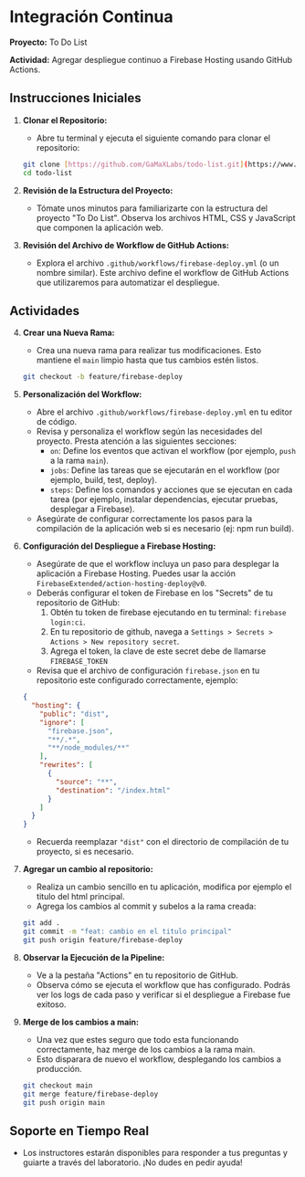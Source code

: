 # Integración Continua

**Proyecto:** To Do List

**Actividad:** Agregar despliegue continuo a Firebase Hosting usando GitHub Actions.

## Instrucciones Iniciales

1.  **Clonar el Repositorio:**
    * Abre tu terminal y ejecuta el siguiente comando para clonar el repositorio:
    ```bash
    git clone [https://github.com/GaMaXLabs/todo-list.git](https://www.google.com/search?q=https://github.com/GaMaXLabs/todo-list.git)
    cd todo-list
    ```

2.  **Revisión de la Estructura del Proyecto:**
    * Tómate unos minutos para familiarizarte con la estructura del proyecto "To Do List". Observa los archivos HTML, CSS y JavaScript que componen la aplicación web.

3.  **Revisión del Archivo de Workflow de GitHub Actions:**
    * Explora el archivo `.github/workflows/firebase-deploy.yml` (o un nombre similar). Este archivo define el workflow de GitHub Actions que utilizaremos para automatizar el despliegue.

## Actividades

4.  **Crear una Nueva Rama:**
    * Crea una nueva rama para realizar tus modificaciones. Esto mantiene el `main` limpio hasta que tus cambios estén listos.
    ```bash
    git checkout -b feature/firebase-deploy
    ```

5.  **Personalización del Workflow:**
    * Abre el archivo `.github/workflows/firebase-deploy.yml` en tu editor de código.
    * Revisa y personaliza el workflow según las necesidades del proyecto. Presta atención a las siguientes secciones:
        * `on`: Define los eventos que activan el workflow (por ejemplo, `push` a la rama `main`).
        * `jobs`: Define las tareas que se ejecutarán en el workflow (por ejemplo, build, test, deploy).
        * `steps`: Define los comandos y acciones que se ejecutan en cada tarea (por ejemplo, instalar dependencias, ejecutar pruebas, desplegar a Firebase).
    * Asegúrate de configurar correctamente los pasos para la compilación de la aplicación web si es necesario (ej: npm run build).

6.  **Configuración del Despliegue a Firebase Hosting:**
    * Asegúrate de que el workflow incluya un paso para desplegar la aplicación a Firebase Hosting. Puedes usar la acción `FirebaseExtended/action-hosting-deploy@v0`.
    * Deberás configurar el token de Firebase en los "Secrets" de tu repositorio de GitHub:
        1.  Obtén tu token de firebase ejecutando en tu terminal: `firebase login:ci`.
        2.  En tu repositorio de github, navega a `Settings > Secrets > Actions > New repository secret`.
        3.  Agrega el token, la clave de este secret debe de llamarse `FIREBASE_TOKEN`
    * Revisa que el archivo de configuración `firebase.json` en tu repositorio este configurado correctamente, ejemplo:

    ```json
    {
      "hosting": {
        "public": "dist",
        "ignore": [
          "firebase.json",
          "**/.*",
          "**/node_modules/**"
        ],
        "rewrites": [
          {
            "source": "**",
            "destination": "/index.html"
          }
        ]
      }
    }
    ```

    * Recuerda reemplazar `"dist"` con el directorio de compilación de tu proyecto, si es necesario.

7.  **Agregar un cambio al repositorio:**
    * Realiza un cambio sencillo en tu aplicación, modifica por ejemplo el titulo del html principal.
    * Agrega los cambios al commit y subelos a la rama creada:
    ```bash
    git add .
    git commit -m "feat: cambio en el titulo principal"
    git push origin feature/firebase-deploy
    ```

8.  **Observar la Ejecución de la Pipeline:**
    * Ve a la pestaña "Actions" en tu repositorio de GitHub.
    * Observa cómo se ejecuta el workflow que has configurado. Podrás ver los logs de cada paso y verificar si el despliegue a Firebase fue exitoso.

9.  **Merge de los cambios a main:**
    * Una vez que estes seguro que todo esta funcionando correctamente, haz merge de los cambios a la rama main.
    * Esto disparara de nuevo el workflow, desplegando los cambios a producción.
    ```bash
    git checkout main
    git merge feature/firebase-deploy
    git push origin main
    ```

## Soporte en Tiempo Real

* Los instructores estarán disponibles para responder a tus preguntas y guiarte a través del laboratorio. ¡No dudes en pedir ayuda!